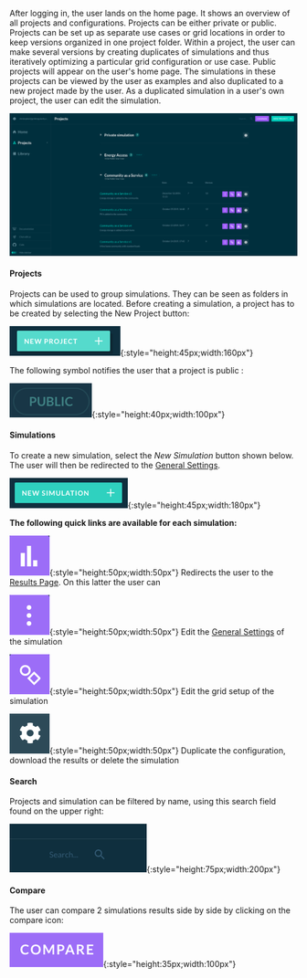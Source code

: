 After logging in, the user lands on the home page. It shows an overview of all projects and configurations. Projects can be either private or public. Projects can be set up as separate use cases or grid locations in order to keep versions organized in one project folder. Within a project, the user can make several versions by creating duplicates of simulations and thus iteratively optimizing a particular grid configuration or use case. Public projects will appear on the user's home page. The simulations in these projects can be viewed by the user as examples and also duplicated to a new project made by the user. As a duplicated simulation in a user's own project, the user can edit the simulation.

![img](img/projects-home-page-19.png)

#### Projects 

Projects can be used to group simulations. They can be seen as folders in which simulations are located.
Before creating a simulation, a project has to be created by selecting the New Project button: 

![img](img/projects-home-page-2.png){:style="height:45px;width:160px"}

The following symbol notifies the user that a project is public :

![img](img/projects-home-page-18.png){:style="height:40px;width:100px"} 

#### Simulations



To create a new simulation, select the *New Simulation* button shown below. The user will then be redirected to the [General Settings](general-settings.md).

![img](img/projects-home-page-4.png){:style="height:45px;width:180px"}

**The following quick links are available for each simulation:**
 
 ![img](img/projects-home-page-13.png){:style="height:50px;width:50px"} Redirects the user to the [Results Page](results.md). On this latter the user can 

 ![img](img/projects-home-page-15.png){:style="height:50px;width:50px"} Edit the [General Settings](general-settings.md) of the simulation

 ![img](img/projects-home-page-14.png){:style="height:50px;width:50px"} Edit the grid setup of the simulation

 ![img](img/projects-home-page-16.png){:style="height:50px;width:50px"} Duplicate the configuration, download the results or delete the simulation


#### Search

Projects and simulation can be filtered by name, using this search field found on the upper right:

![img](img/projects-home-page-10.png){:style="height:75px;width:200px"}

#### Compare

The user can compare 2 simulations results side by side by clicking on the compare icon:

![img](img/projects-home-page-17.png){:style="height:35px;width:100px"}
